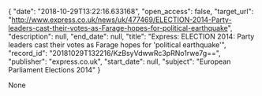 {
  "date": "2018-10-29T13:22:16.633168", 
  "open_access": false, 
  "target_url": "http://www.express.co.uk/news/uk/477469/ELECTION-2014-Party-leaders-cast-their-votes-as-Farage-hopes-for-political-earthquake", 
  "description": null, 
  "end_date": null, 
  "title": "Express: ELECTION 2014: Party leaders cast their votes as Farage hopes for 'political earthquake'", 
  "record_id": "20181029T132216/KzBsyVdwwRc3pRNo1rwe7g==", 
  "publisher": "express.co.uk", 
  "start_date": null, 
  "subject": "European Parliament Elections 2014"
}

None
